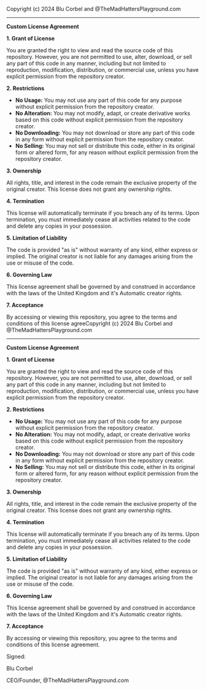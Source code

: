Copyright (c) 2024 Blu Corbel and @TheMadHattersPlayground.com

---

**Custom License Agreement**

**1. Grant of License**

You are granted the right to view and read the source code of this repository. However, you are not permitted to use, alter, download, or sell any part of this code in any manner, including but not limited to reproduction, modification, distribution, or commercial use, unless you have explicit permission from the repository creator.

**2. Restrictions**

- **No Usage:** You may not use any part of this code for any purpose without explicit permission from the repository creator.
- **No Alteration:** You may not modify, adapt, or create derivative works based on this code without explicit permission from the repository creator.
- **No Downloading:** You may not download or store any part of this code in any form without explicit permission from the repository creator.
- **No Selling:** You may not sell or distribute this code, either in its original form or altered form, for any reason without explicit permission from the repository creator.

**3. Ownership**

All rights, title, and interest in the code remain the exclusive property of the original creator. This license does not grant any ownership rights.

**4. Termination**

This license will automatically terminate if you breach any of its terms. Upon termination, you must immediately cease all activities related to the code and delete any copies in your possession.

**5. Limitation of Liability**

The code is provided "as is" without warranty of any kind, either express or implied. The original creator is not liable for any damages arising from the use or misuse of the code.

**6. Governing Law**

This license agreement shall be governed by and construed in accordance with the laws of the United Kingdom and it's Automatic creator rights.

**7. Acceptance**

By accessing or viewing this repository, you agree to the terms and conditions of this license agreeCopyright (c) 2024 Blu Corbel and @TheMadHattersPlayground.com

---

**Custom License Agreement**

**1. Grant of License**

You are granted the right to view and read the source code of this repository. However, you are not permitted to use, alter, download, or sell any part of this code in any manner, including but not limited to reproduction, modification, distribution, or commercial use, unless you have explicit permission from the repository creator.

**2. Restrictions**

- **No Usage:** You may not use any part of this code for any purpose without explicit permission from the repository creator.
- **No Alteration:** You may not modify, adapt, or create derivative works based on this code without explicit permission from the repository creator.
- **No Downloading:** You may not download or store any part of this code in any form without explicit permission from the repository creator.
- **No Selling:** You may not sell or distribute this code, either in its original form or altered form, for any reason without explicit permission from the repository creator.

**3. Ownership**

All rights, title, and interest in the code remain the exclusive property of the original creator. This license does not grant any ownership rights.

**4. Termination**

This license will automatically terminate if you breach any of its terms. Upon termination, you must immediately cease all activities related to the code and delete any copies in your possession.

**5. Limitation of Liability**

The code is provided "as is" without warranty of any kind, either express or implied. The original creator is not liable for any damages arising from the use or misuse of the code.

**6. Governing Law**

This license agreement shall be governed by and construed in accordance with the laws of the United Kingdom and it's Automatic creator rights.

**7. Acceptance**

By accessing or viewing this repository, you agree to the terms and conditions of this license agreement.

Signed:

Blu Corbel

CEO/Founder,
@TheMadHattersPlayground.com

